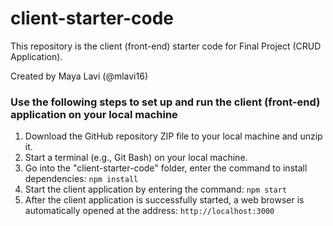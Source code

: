 # client-starter-code

This repository is the client (front-end) starter code for Final Project (CRUD Application).

Created by Maya Lavi (@mlavi16)

### Use the following steps to set up and run the client (front-end) application on your local machine
1.	Download the GitHub repository ZIP file to your local machine and unzip it.
2. Start a terminal (e.g., Git Bash) on your local machine.
3.	Go into the "client-starter-code" folder, enter the command to install dependencies: `npm install`
4.	Start the client application by entering the command: `npm start`
5.	After the client application is successfully started, a web browser is automatically opened at the address: `http://localhost:3000`
